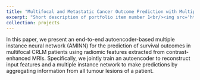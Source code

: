 ```yaml
---
title: "Multifocal and Metastatic Cancer Outcome Prediction with Multiple Instance Learning"
excerpt: "Short description of portfolio item number 1<br/><img src='https://gjiananchen.github.io/images/AMINN.png'/>"
collection: projects
---
```


In this paper, we present an end-to-end autoencoder-based multiple instance neural network (AMINN) for the prediction
of survival outcomes in multifocal CRLM patients using radiomic features extracted from contrast-enhanced MRIs. 
Specifically, we jointly train an autoencoder to reconstruct input features and a multiple instance network to make 
predictions by aggregating information from all tumour lesions of a patient.